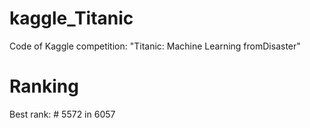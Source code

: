 # kaggle_Titanic
Code of Kaggle competition: "Titanic: Machine Learning fromDisaster"

# Ranking

Best rank:  # 5572 in 6057

